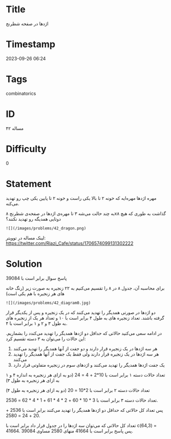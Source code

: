 # Title
اژدها در صفحه شطرنج
# Timestamp
2023-09-26 06:24
# Tags
combinatorics
# ID
مساله ۴۲
# Difficulty
0
# Statement
مهره اژدها مهره‌ایه که خونه ۲ تا بالا یکی راست و خونه ۲ تا پایین یکی چپ رو تهدید می‌کنه.

به چند حالت می‌شه ۳ تا مهره‌ی اژدها در صفحه‌ی شطرنج ۸x۸ گذاشت به طوری که هیچ دوتایی همدیگه رو تهدید نکنند؟

    ![](/images/problems/42_dragon.png)

لینک مساله در توویتر: https://twitter.com/Riazi_Cafe/status/1706574099131302222

# Solution

پاسخ سوال برابر است با 39084

برای محاسبه آن، جدول ۸ در ۸ را  تقسیم می‌کنیم به ۲۲ زنجیره  به صورت زیر (رنگ خانه های هر زنجیره با هم یکی است)

    ![](/images/problems/42_diagram0.jpg)

دو اژدها در صورتی همدیگر را تهدید می‌کنند که در یک زنجیره و پس از یکدیگر قرار گرفته باشند.
تعداد زنجیره های به طول ۴ برابر است با ۱۰ و تعداد هر یک از زنجیره های به طول ۳ و ۲ و ۱ برابر است با ۴.

در ادامه سعی می‌کنید حالاتی که حداقل دو اژدها همدیگر را تهدید می‌کندد را بشماریم. این حالات را می‌توان به ۳ دسته تقسیم کرد:

1. هر سه اژدها در یک زنجیره قرار دارند و دو جفت از آنها همدیگر را تهدید می‌کنند
2. هر سه اژدها در یک زنجیره قرار دارند ولی فقط یک جفت از آنها همدیگر را تهدید می‌کنند
3. یک جفت اژدها همدیگر را تهدید می‌کنند و اژدهای سوم در زنجیره متفاوتی قرار دارد

تعداد حالات دسته ۱ برابر است با 10*2 + 4 = 24  (‌دو به ازای هر زنجیره به اندازه ۴ و ۱ به ازای هر زنجیره به طول ۳)

تعداد حالات دسته ۲ برابر است با 2*10 = 20 (دو به ازای هر زنجیره به طول ۴)

تعداد حالات دسته ۳ برابر است  با 3 * 10 * 60 + 2 * 4 * 61 + 1 * 4 * 62 = 2536.

پس تعداد کل حالاتی که حداقل دو اژدها همدیگر را تهدید می‌کنند برابر است با 2536 + 20 + 24 = 2580.

تعداد کل حالاتی که می‌توان سه اژدها را در جدول قرار داد برابر است با c(64,3) = 41664.
پس پاسخ برابر است با 41664 منهای 2580 مساوی 39084.
